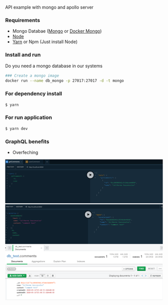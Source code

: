 
API example with mongo and apollo server


### Requirements

- Mongo Databae ([Mongo](https://www.mongodb.com/cloud) or [Docker Mongo](https://hub.docker.com/_/mongo))
- [Node](https://nodejs.org/en/)
- [Yarn](https://yarnpkg.com/en/docs/install#debian-stable) or Npm (Just install Node)

### Install and run

Do you need a mongo database in our systems

```bash
### Create a mongo image
docker run --name db_mongo -p 27017:27017 -d -t mongo 

```
### For dependency install
```bash
$ yarn
```

### For run application
```bash
$ yarn dev
```

### GraphQL benefits

- Overfeching


<img src="img/img2.png">
<img src="img/img3.png">
<img src="img/img4.png">


